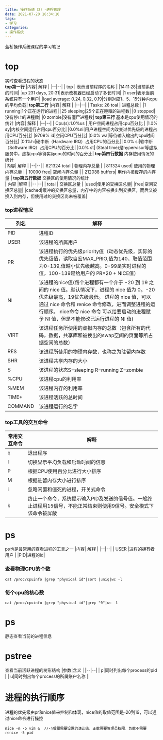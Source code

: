 ```yaml
---
title: 操作系统（2）-进程管理
date: 2021-07-20 16:34:10
tags: 
- 学习
categories: 
- 操作系统
---
```

蓝桥操作系统课程的学习笔记
# top
实时查看进程的状态     
**top第一行**
|内容| 解释 |
|--|--|
| top | 表示当前程序的名称 |
|14:11:28|当前系统的时间|
|up 231 days, 20:31|表示改机器已经启动了多长时间|
|1 user|表示当前系统只有一个用户|
|load average: 0.24, 0.32, 0.19|分别对应1、5、15分钟内cpu的平均负载|
**top第二行**
|内容| 解释 |
|--|--|
| Tasks: 26 toal | 进程总数 |
|1 running|1个正在运行的进程|
|25 sleeping|25个正在睡眠的进程数|
|0 stopped|没有停止的进程数|
|0 zombie|没有僵尸进程数|
**top第三行**
基本是cpu使用情况的统计
|内容| 解释 |
|--|--|
| Cpu(s):1.0%us | 用户空间进程占用cpu百分比 |
|1.0% sy|内核空间运行占用cpu百分比|
|0.0%ni|用户进程空间内改变过优先级的进程占用CPU百分比|
|9709% id|空闲CPU百分比|
|0.0% wa|等待输入输出的cpu时间百分比|
|0.1%hi|硬中断（Hardware IRQ）占用CPU的百分比|
|0.0% si|软中断（Software IRQ）占用CPU的百分比|
|0.0% st| (Steal time)是hypervisor等虚拟服务中，虚拟cpu等待实际cpu的时间的百分比|
**top第四行数据**
内存使用情况的统计    
|内容| 解释 |
|--|--|
| 821324 total | 物理内存总量 |
| 811324 used| 使用的物理内存总量 |
| 10000 free| 空闲内存总量 |
| 212088 buffers| 用作内核缓存的内存量 |
**top第五行数据**
交换区的使用情况的统计    
| 内容 |解释  |
|--|--|
| total | 交换区总量 |
|used|使用的交换区总量|
|free|空闲交换区总量|
|cached|缓冲的交换区总量，内存中的内容被换出到交换区，而后又被换入到内存，但使用过的交换区尚未被覆盖|
### top进程情况
|列名|解释  |
|--|--|
|  PID|  进程ID|
|USER|该进程的所属用户|
|PR|该进程执行的优先级priority值（动态优先级，实际的优先级值，读取自宏MAX_PRIO,值为140，取值范围为0-139,值越小优先级越高。0-99是实时进程的值，100-139是给用户的 PR=20 + NICE值）|
|NI|该进程的nice值(每个进程都有一个介于 -20 到 19 之间的 nice 值。默认情况下，进程的 nice 值为 0。-20优先级最高，19优先级最低。 进程的 nice 值，可以通过 nice 命令和 renice 命令修改，进而调整进程的运行顺序。 nice命令 nice 命令 可以给要启动的进程赋予 NI 值，但是不能修改已运行进程的 NI 值)|
|VIRT|该进程任务所使用的虚拟内存的总数（包含所有的代码，数据，共享库和被换出的swap空间的页面等所占据空间的总数）|
|RES|该进程所使用的物理内存数，也称之为驻留内存数|
|SHR|该进程共享内存的大小|
|S|该进程的状态S=sleeping R=running Z=zombie|
|%CPU|该进程cpu的利用率|
|%MEM|该进程内存的利用率|
|TIME+|该进程活跃的总时间|
|COMMAND|该进程运行的名字|
### top工具的交互命令
|常用交互命令|解释  |
|--|--|
|q  |退出程序  |
|I|切换显示平均负载和启动时间的信息|
|P|根据CPU使用百分比进行大小排序|
|M|根据驻留内存大小进行排序|
|i|忽略闲置和僵死的进程，开关式命令|
|k|终止一个命令，系统提示输入PID及发送的信号值。一般终止进程用15信号，不能正常结束则使用9信号。安全模式下该命令被屏蔽|

# ps
ps也是最常用的查看进程的工具之一
|内容| 解释 |
|--|--|
| USER |进程的拥有者用户  |
|PID|进程的id|

### 查看物理CPU的个数
```
cat /proc/cpuinfo |grep "physical id"|sort |uniq|wc -l
```

### 每个cpu的核心数
```
cat /proc/cpuinfo |grep "physical id"|grep "0"|wc -l
```
# ps
静态查看当前的进程信息
# pstree
查看当前活跃进程的树形结构
|参数|含义  |
|--|--|
|  p|同时列出每个process的pid  |
|  u|同时列出每个process的所属账户名称  |
# 进程的执行顺序
进程的优先级由pr和nice值来控制和体现，nice值的取值范围是-20到19，可以通过nice命令进行操控
```
nice -n -5 vim &  //-n后跟需要设置的谦让值，正数需要管理员权限，负数不需要
renice -5 pid
```
